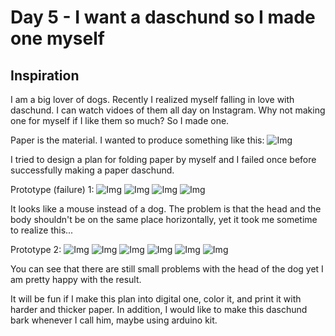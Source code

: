 # Day 5 - I want a daschund so I made one myself

## Inspiration
I am a big lover of dogs. 
Recently I realized myself falling in love with daschund. 
I can watch vidoes of them all day on Instagram.
Why not making one for myself if I like them so much?
So I made one.

Paper is the material. I wanted to produce something like this:
![Img](img/day5/0.JPG)

I tried to design a plan for folding paper by myself and I failed once before successfully making a paper daschund.

Prototype (failure) 1:
![Img](img/day5/1.JPG)
![Img](img/day5/2.JPG)
![Img](img/day5/3.JPG)
![Img](img/day5/4.JPG)

It looks like a mouse instead of a dog. The problem is that the head and the body shouldn't be on the same place horizontally, yet it took me sometime to realize this...

Prototype 2:
![Img](img/day5/5.JPG)
![Img](img/day5/6.JPG)
![Img](img/day5/7.JPG)
![Img](img/day5/8.JPG)
![Img](img/day5/9.JPG)
![Img](img/day5/10.JPG)

You can see that there are still small problems with the head of the dog yet I am pretty happy with the result.

It will be fun if I make this plan into digital one, color it, and print it with harder and thicker paper.
In addition, I would like to make this daschund bark whenever I call him, maybe using arduino kit.
